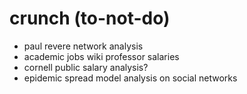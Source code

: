 crunch (to-not-do)
================

* paul revere network analysis
* academic jobs wiki professor salaries
* cornell public salary analysis?
* epidemic spread model analysis on social networks

